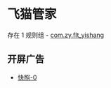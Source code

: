 # 飞猫管家

存在 1 规则组 - [com.zy.flt_yishang](/src/apps/com.zy.flt_yishang.ts)

## 开屏广告

- [快照-0](https://i.gkd.li/import/import/12641337)
